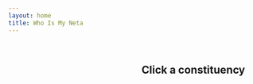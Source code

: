 ```yaml
---
layout: home
title: Who Is My Neta
---
```


<style>


  #tooltip {
    position: absolute;
    padding: 4px 8px;
    background: #333;
    color: #fff;
    border-radius: 4px;
    font-size: 12px;
    pointer-events: none;
    display: none;
  }

  #layout {
    display: flex;
    flex-wrap: wrap;
  }

  #map-container, #constituency-detail {
    width: 50%;
    padding: 1rem;
    box-sizing: border-box;
  }

  #map-container svg {
    width: 100%;
    height: auto;
    display: block;
  }

  #map-container path:hover {
  fill: #87ceeb !important;
}

.winner-party {
  background-color: rgb(255, 153, 51);
    color: rgb(255, 255, 255);
    font-weight: 700;
    font-size: .875rem;
    line-height: 1.25rem;
    font-family: ui-monospace;
        padding-left: .2rem;
    padding-right: .2rem;
    border-radius: .375rem;
    display: inline-flex;
    margin-bottom: .2rem;
}

</style>

<div id="layout">
  <div id="map-container"></div>

  <div id="constituency-detail">
    <h2>Click a constituency</h2>
    <label for="election-select" style="display: none;">Select election:</label>
    <select id="election-select" style="display: none;"></select>
    <div id="constituency-content"></div>
  </div>

  <div id="other-candidates" style="padding: 1rem;"></div>
</div>

<div id="tooltip"></div>

<script>
  const candidates = {{ site.data.all_candidates_national_elections_bangladesh | jsonify }};
  const tooltip = document.getElementById("tooltip");
  const contentDiv = document.getElementById("constituency-content");
  const select = document.getElementById("election-select");
  const label = document.querySelector("label[for='election-select']");
  const othersDiv = document.getElementById("other-candidates");
  let currentConstituency = null;
  let electionOptions = [];

  function updateContent() {
    if (!currentConstituency || !select.value) return;

    const selectedElection = select.value;
    const seatName = currentConstituency.replace(/-/g, ' ').toUpperCase();
    contentDiv.innerHTML = `<h2>${seatName}</h2>`;

    const filtered = candidates.filter(c =>
      c.Constituency.toLowerCase() === currentConstituency &&
      c.election === selectedElection
    );

    if (filtered.length === 0) {
      contentDiv.innerHTML += "<p>No candidates found.</p>";
      othersDiv.innerHTML = "";
      return;
    }

    const winners = filtered.find(c => {
      const val = (c.Winners ?? '').toString().trim().toLowerCase();
      console.log("Checking:", val, c.Name);
      return val === 'yes';
    });

    console.log("Winners values:", filtered.map(c => c.Winners));

    if (winners) {
     contentDiv.innerHTML += `
  <div class="winner-block">
    <p class="winner-party">${winners["Political Party"]}</p>
    <h3 class="winner-name">Winner: ${winners.Name}</h3>
    <p class="winner-father"><strong>Father:</strong> ${winners["Father Name"]}</p>
    <p class="winner-mother"><strong>Mother:</strong> ${winners["Mother Name"]}</p>
    <p class="winner-profession"><strong>Profession:</strong> ${winners["Profession"]}</p>
    <p class="winner-address"><strong>Address:</strong> ${winners["Address"]}</p>
    <p>
      <a href="/candidate/${winners.ID}/" target="_blank" class="learn-more-button">
        Learn More &#x2197;
      </a>
    </p>
  </div>
`;

     }

    const nonWinners = filtered.filter(c => c.ID !== (winners ? winners.ID : null));
    othersDiv.innerHTML = nonWinners.length
      ? `<h3>Other Candidates</h3><ul>${nonWinners.map(c => `
            <li><a href="/candidate/${c.ID}/">${c.Name}</a> (${c["Political Party"]})</li>`).join("")}</ul>`
      : "";
  }

  fetch('GRED_20190215_Bangladesh/bd_constituencies_shapefile/bangladesh_constituencies.svg')
    .then(res => res.text())
    .then(svg => {
      document.getElementById("map-container").innerHTML = svg;

      const allPaths = document.querySelectorAll('#map-container path');

      allPaths.forEach(path => {
        const seatId = path.id;
        path.style.cursor = 'pointer';

        path.addEventListener('mousemove', (e) => {
          tooltip.style.left = (e.pageX + 10) + "px";
          tooltip.style.top = (e.pageY + 10) + "px";
          tooltip.textContent = seatId.replace(/-/g, " ").toUpperCase();
          tooltip.style.display = "block";
        });

        path.addEventListener('mouseleave', () => {
          tooltip.style.display = "none";
        });

        path.addEventListener('click', () => {
          currentConstituency = seatId.toLowerCase();

          const related = candidates.filter(c =>
            c.Constituency.toLowerCase() === currentConstituency
          );

          const elections = {};
          related.forEach(c => {
            elections[c.election] = parseInt(c.Order) || 99;
          });

          electionOptions = Object.entries(elections)
            .sort((a, b) => a[1] - b[1])
            .map(e => e[0]);

          select.innerHTML = electionOptions.map(e => `<option value="${e}">${e}</option>`).join("");
          select.value = electionOptions[0];
          select.style.display = 'inline-block';
          label.style.display = 'inline-block';

          updateContent();
        });
      });

      select.addEventListener('change', updateContent);

      // Auto-select a random constituency on load
      const allConstituencies = [...new Set(candidates.map(c => c.Constituency.toLowerCase()))];
      const randomConstituency = allConstituencies[Math.floor(Math.random() * allConstituencies.length)];
      const randomPath = document.querySelector(`#map-container path[id="${randomConstituency}"]`);

      if (randomPath) {
        const seatId = randomPath.id;
        currentConstituency = seatId.toLowerCase();

        const related = candidates.filter(c =>
          c.Constituency.toLowerCase() === currentConstituency
        );

        const elections = {};
        related.forEach(c => {
          elections[c.election] = parseInt(c.Order) || 99;
        });

        electionOptions = Object.entries(elections)
          .sort((a, b) => a[1] - b[1])
          .map(e => e[0]);

        select.innerHTML = electionOptions.map(e => `<option value="${e}">${e}</option>`).join("");
        select.value = electionOptions[0];
        select.style.display = 'inline-block';
        label.style.display = 'inline-block';

        updateContent();
      }
    });
</script>
